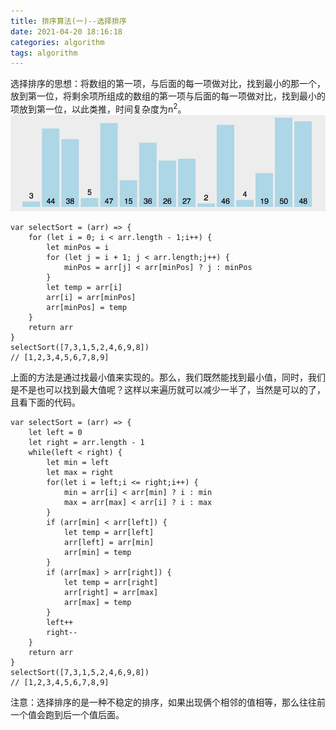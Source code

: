 ```yaml
---
title: 排序算法(一)--选择排序
date: 2021-04-20 18:16:18
categories: algorithm
tags: algorithm
---
```

选择排序的思想：将数组的第一项，与后面的每一项做对比，找到最小的那一个，放到第一位，将剩余项所组成的数组的第一项与后面的每一项做对比，找到最小的项放到第一位，以此类推，时间复杂度为n<sup>2</sup>。
![选择排序](./2/2.gif)

```
var selectSort = (arr) => {
    for (let i = 0; i < arr.length - 1;i++) {
        let minPos = i
        for (let j = i + 1; j < arr.length;j++) {
            minPos = arr[j] < arr[minPos] ? j : minPos
        }
        let temp = arr[i]
        arr[i] = arr[minPos]
        arr[minPos] = temp
    }
    return arr
}
selectSort([7,3,1,5,2,4,6,9,8])
// [1,2,3,4,5,6,7,8,9]
```
上面的方法是通过找最小值来实现的。那么，我们既然能找到最小值，同时，我们是不是也可以找到最大值呢？这样以来遍历就可以减少一半了，当然是可以的了，且看下面的代码。
```
var selectSort = (arr) => {
    let left = 0
    let right = arr.length - 1
    while(left < right) {
        let min = left
        let max = right
        for(let i = left;i <= right;i++) {
            min = arr[i] < arr[min] ? i : min
            max = arr[max] < arr[i] ? i : max
        }
        if (arr[min] < arr[left]) {
            let temp = arr[left]
            arr[left] = arr[min]
            arr[min] = temp
        }
        if (arr[max] > arr[right]) {
            let temp = arr[right]
            arr[right] = arr[max]
            arr[max] = temp
        }
        left++
        right--
    }
    return arr
}
selectSort([7,3,1,5,2,4,6,9,8])
// [1,2,3,4,5,6,7,8,9]
```
注意：选择排序的是一种不稳定的排序，如果出现俩个相邻的值相等，那么往往前一个值会跑到后一个值后面。